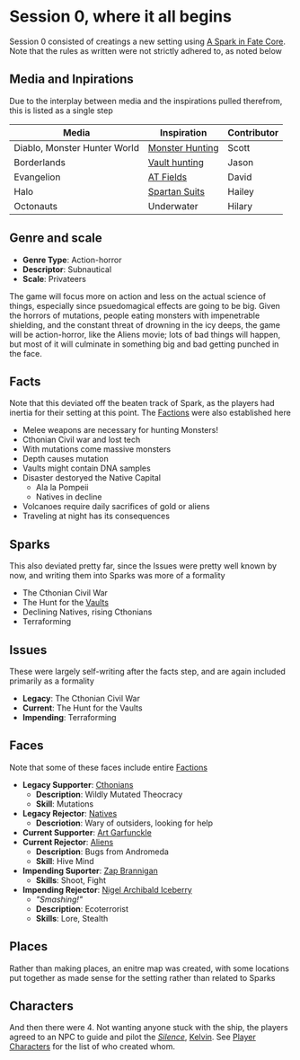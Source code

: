 # Session 0, where it all begins
Session 0 consisted of creatings a new setting using [A Spark in Fate Core](http://www.genesisoflegend.com/PDF/A_Spark_In_Fate_Core-Setting_Creation_System.pdf). Note that the rules as written were not strictly adhered to, as noted below

## Media and Inpirations
Due to the interplay between media and the inspirations pulled therefrom, this is listed as a single step

| Media | Inspiration | Contributor |
| ----- | ----------- | ----------- |
| Diablo, Monster Hunter World | [Monster Hunting](../Details/Monsters.md) | Scott |
| Borderlands | [Vault hunting](../Details/Vaults.md) | Jason |
| Evangelion | [AT Fields](../Details/ATFields.md) | David |
| Halo | [Spartan Suits](../Details/SpartanSuits.md) | Hailey |
| Octonauts | Underwater | Hilary |

## Genre and scale 
* **Genre Type**: Action-horror
* **Descriptor**: Subnautical
* **Scale**: Privateers

The game will focus more on action and less on the actual science of things, especially since psuedomagical effects are going to be big. Given the horrors of mutations, people eating monsters with impenetrable shielding, and the constant threat of drowning in the icy deeps, the game will be action-horror, like the Aliens movie; lots of bad things will happen, but most of it will culminate in something big and bad getting punched in the face.

## Facts
Note that this deviated off the beaten track of Spark, as the players had inertia for their setting at this point. The [Factions](../Factions.md) were also established here
* Melee weapons are necessary for hunting Monsters!
* Cthonian Civil war and lost tech
* With mutations come massive monsters
* Depth causes mutation
* Vaults might contain DNA samples
* Disaster destoryed the Native Capital
  * Ala la Pompeii
  * Natives in decline
* Volcanoes require daily sacrifices of gold or aliens
* Traveling at night has its consequences

## Sparks
This also deviated pretty far, since the Issues were pretty well known by now, and writing them into Sparks was more of a formality
* The Cthonian Civil War
* The Hunt for the [Vaults](../Details/Vaults.md)
* Declining Natives, rising Cthonians
* Terraforming

## Issues
These were largely self-writing after the facts step, and are again included primarily as a formality
* **Legacy**: The Cthonian Civil War
* **Current**: The Hunt for the Vaults
* **Impending**: Terraforming

## Faces
Note that some of these faces include entire [Factions](../Factions.md)
* **Legacy Supporter**: [Cthonians](../Faction/Cthonians.md)
  * **Description**: Wildly Mutated Theocracy
  * **Skill**: Mutations
* **Legacy Rejector**: [Natives](../Factions/Natives.md)
  * **Descriotion**: Wary of outsiders, looking for help
* **Current Supporter**: [Art Garfunckle](../Characters/ArtGarfunckle.md)
* **Current Rejector**: [Aliens](../Factions/Aliens.md)
  * **Description**: Bugs from Andromeda
  * **Skill**: Hive Mind
* **Impending Suporter**: [Zap Brannigan](../Characters/ZapBrannigan.md)
  * **Skills**: Shoot, Fight
* **Impending Rejector**: [Nigel Archibald Iceberry](../Characters/NigelIceberry.md)
  * *"Smashing!"*
  * **Description**: Ecoterrorist
  * **Skills**: Lore, Stealth

## Places
Rather than making places, an enitre map was created, with some locations put together as made sense for the setting rather than related to Sparks

## Characters
And then there were 4. Not wanting anyone stuck with the ship, the players agreed to an NPC to guide and pilot the [*Silence*](../Factions/Silence.md), [Kelvin](../Characters/Kelvin.md). See [Player Characters](../Characters/PlayerCharacters.md) for the list of who created whom.